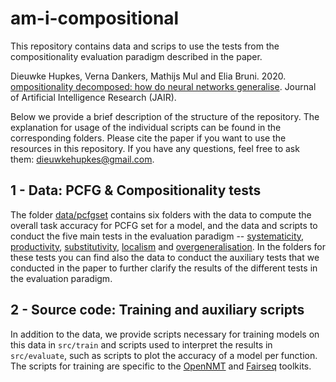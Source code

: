 # am-i-compositional

This repository contains data and scrips to use the tests from the compositionality evaluation paradigm described in the paper.

Dieuwke Hupkes, Verna Dankers, Mathijs Mul and Elia Bruni. 2020. [ompositionality decomposed: how do neural networks generalise](https://jair.org/index.php/jair/article/view/11674). Journal of Artificial Intelligence Research (JAIR).

Below we provide a brief description of the structure of the repository.
The explanation for usage of the individual scripts can be found in the corresponding folders.
Please cite the paper if you want to use the resources in this repository.
If you have any questions, feel free to ask them: <dieuwkehupkes@gmail.com>.

## 1 - Data: PCFG & Compositionality tests

The folder [data/pcfgset](https://github.com/i-machine-think/am-i-compositional/tree/master/data/pcfgset) contains six folders with the data to compute the overall task accuracy for PCFG set for a model, and the data and scripts to conduct the five main tests in the evaluation paradigm -- [systematicity](https://github.com/i-machine-think/am-i-compositional/tree/master/data/pcfgset/systematicity), [productivity](https://github.com/i-machine-think/am-i-compositional/tree/master/data/pcfgset/productivity), [substitutivity](https://github.com/i-machine-think/am-i-compositional/tree/master/data/pcfgset/substitutivity), [localism](https://github.com/i-machine-think/am-i-compositional/tree/master/data/pcfgset/localism) and [overgeneralisation](https://github.com/i-machine-think/am-i-compositional/tree/master/data/pcfgset/overgeneralisation).
In the folders for these tests you can find also the data to conduct the auxiliary tests that we conducted in the paper to further clarify the results of the different tests in the evaluation paradigm.

## 2 - Source code: Training and auxiliary scripts

In addition to the data, we provide scripts necessary for training models on this data in `src/train` and scripts used to interpret the results in `src/evaluate`, such as scripts to plot the accuracy of a model per function.
The scripts for training are specific to the [OpenNMT](https://github.com/OpenNMT/OpenNMT-py) and [Fairseq](https://github.com/pytorch/fairseq) toolkits.
